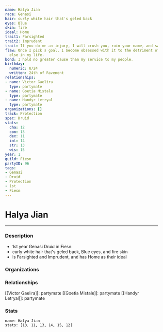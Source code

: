 ```yaml
---
name: Halya Jian
race: Genasi
hair: curly white hair that's geled back
eyes: Blue
skin: fire
ideal: Home
trait1: Farsighted
trait2: Imprudent
trait: If you do me an injury, I will crush you, ruin your name, and salt your fields.
flaw: Once I pick a goal, I become obsessed with it to the detriment of everything
  else in my life.
bond: I hold no greater cause than my service to my people.
birthday:
  numeric: 8/24
  written: 24th of Ravenent
relationships:
- name: Victor Gaelira
  type: partymate
- name: Goetia Mistale
  type: partymate
- name: Handyr Letryal
  type: partymate
organizations: []
track: Protection
spec: Druid
stats:
  cha: 12
  con: 13
  dex: 11
  int: 14
  str: 13
  wis: 15
year: 1
guild: Fiesn
partyID: 96
tags:
- Genasi
- Druid
- Protection
- 1st
- Fiesn
---
```

# Halya Jian
---
### Description
- 1st year Genasi Druid in Fiesn
- curly white hair that's geled back, Blue eyes, and fire skin
- Is Farsighted and Imprudent, and has Home as their ideal

### Organizations
### Relationships
[[Victor Gaelira]]: partymate
[[Goetia Mistale]]: partymate
[[Handyr Letryal]]: partymate
### Stats
```statblock
name: Halya Jian
stats: [13, 11, 13, 14, 15, 12]
```